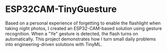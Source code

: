 # ESP32CAM-TinyGuesture
Based on a personal experience of forgetting to enable the flashlight when taking night photos, I created an ESP32-CAM-based solution using gesture recognition. When a "Ye" gesture is detected, the flash turns on automatically. This project demonstrates how I turn small daily problems into engineering-driven solutions with TinyML.
